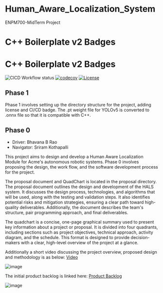 
# Human_Aware_Localization_System
ENPM700-MidTerm Project
# C++ Boilerplate v2 Badges

# C++ Boilerplate v2 Badges
![CICD Workflow status](https://github.com/bhavanarao3/Human_Aware_Localization_System/actions/workflows/run-unit-test-and-upload-codecov.yml/badge.svg) [![codecov](https://codecov.io/gh/bhavanarao3/Human_Aware_Localization_System/graph/badge.svg?token=8o7v3LGmTM)](https://codecov.io/gh/bhavanarao3/Human_Aware_Localization_System) [![License](https://img.shields.io/badge/license-MIT-blue.svg)](LICENSE)


## Phase 1

Phase 1 involves setting up the directory structure for the project, adding license and CI/CD badge. The .pt weight file for YOLOv5 is converted to .onnx file so that it is compatible with C++. 

## Phase 0

- Driver: Bhavana B Rao
- Navigator: Sriram Kothapalli

This project aims to design and develop a Human Aware Localization Module for Acme's autonomous robotic systems. Phase 0 involves proposing the design, the work flow, and the software development process for the project.

The proposal document and QuadChart is located in the proposal directory. The proposal document outlines the design and development of the HALS system. It discusses the design process, technologies, and algorithms that will be used, along with the testing and validation steps. It also identifies potential risks and mitigation strategies, ensuring a clear path toward high-quality deliverables. Additionally, the document describes the team's structure, pair programming approach, and final deliverables.

The quadchart is a concise, one-page graphical summary used to present key information about a project or proposal. It is divided into four quadrants, including sections such as project objectives, technical approach, activity diagram, and the schedule. This format is designed to provide decision-makers with a clear, high-level overview of the project at a glance.

Additionally a short video discussing the project overview, proposed design and methodology is as below:
[Video](https://www.canva.com/design/DAGTmxytqVQ/002m6bJGIoaTDRKGFH7m0Q/view?utm_content=DAGTmxytqVQ&utm_campaign=share_your_design&utm_medium=link&utm_source=shareyourdesignpanel)

![image](https://github.com/user-attachments/assets/22ce6b5f-0727-4427-b450-d9db92c255a9)

The initial product backlog is linked here: [Product Backlog](https://docs.google.com/spreadsheets/d/1BkUKRTix_gpAeI8nEOIU-Vc7oSzQCU-JUhH3wqEv24I/edit?usp=sharing)

![image](https://github.com/user-attachments/assets/96eedb68-ad43-4447-aace-59f3ea199413)


